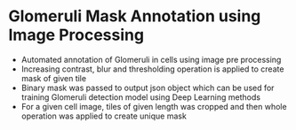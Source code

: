 # Glomeruli Mask Annotation using Image Processing

- Automated annotation of Glomeruli in cells using image pre processing
- Increasing contrast, blur and thresholding operation is applied to create mask of given tile
- Binary mask was passed to output json object which can be used for training Glomeruli detection model using Deep Learning methods
- For a given cell image, tiles of given length was cropped and then whole operation was applied to create unique mask